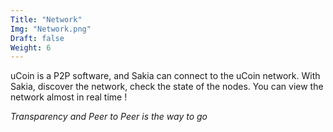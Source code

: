 ```yaml
---
Title: "Network"
Img: "Network.png"
Draft: false
Weight: 6
---
```


uCoin is a P2P software, and Sakia can connect to the uCoin network.
With Sakia, discover the network, check the state of the nodes.
You can view the network almost in real time !

*Transparency and Peer to Peer is the way to go*
